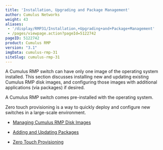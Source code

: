 ```yaml
---
title: 'Installation, Upgrading and Package Management'
author: Cumulus Networks
weight: 43
aliases:
 - '/display/RMP31/Installation,+Upgrading+and+Package+Management'
 - /pages/viewpage.action?pageId=5122742
pageID: 5122742
product: Cumulus RMP
version: "3.1"
imgData: cumulus-rmp-31
siteSlug: cumulus-rmp-31
---
```

A Cumulus RMP switch can have only one image of the operating system
installed. This section discusses installing new and updating existing
Cumulus RMP disk images, and configuring those images with additional
applications (via packages) if desired.

A Cumulus RMP switch comes pre-installed with the operating system.

Zero touch provisioning is a way to quickly deploy and configure new
switches in a large-scale environment.

  - [Managing Cumulus RMP Disk
    Images](/version/cumulus-rmp-31/System-Management/Installation-Upgrading-and-Package-Management/Managing-Cumulus-RMP-Disk-Images)

  - [Adding and Updating
    Packages](/version/cumulus-rmp-31/System-Management/Installation-Upgrading-and-Package-Management/Adding-and-Updating-Packages)

  - [Zero Touch
    Provisioning](/version/cumulus-rmp-31/System-Management/Installation-Upgrading-and-Package-Management/Zero-Touch-Provisioning)

